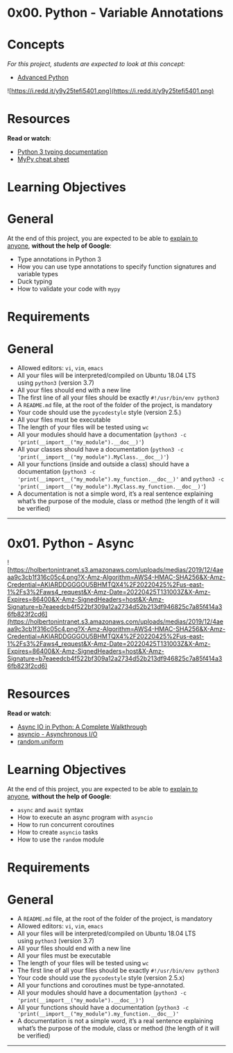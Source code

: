 # **0x00. Python - Variable Annotations**


# **Concepts**

*For this project, students are expected to look at this concept:*

- [Advanced Python](https://intranet.hbtn.io/concepts/554)

![https://i.redd.it/y9y25tefi5401.png](https://i.redd.it/y9y25tefi5401.png)

# **Resources**

**Read or watch**:

- [Python 3 typing documentation](https://docs.python.org/3/library/typing.html)
- [MyPy cheat sheet](https://fs.blog/feynman-learning-technique/)

# **Learning Objectives**

# **General**

At the end of this project, you are expected to be able to [explain to anyone](https://intranet.hbtn.io/rltoken/1G3T7x1BAyygmeudLSp4xQ), **without the help of Google**:

- Type annotations in Python 3
- How you can use type annotations to specify function signatures and variable types
- Duck typing
- How to validate your code with `mypy`

# **Requirements**

# **General**

- Allowed editors: `vi`, `vim`, `emacs`
- All your files will be interpreted/compiled on Ubuntu 18.04 LTS using `python3` (version 3.7)
- All your files should end with a new line
- The first line of all your files should be exactly `#!/usr/bin/env python3`
- A `README.md` file, at the root of the folder of the project, is mandatory
- Your code should use the `pycodestyle` style (version 2.5.)
- All your files must be executable
- The length of your files will be tested using `wc`
- All your modules should have a documentation (`python3 -c 'print(__import__("my_module").__doc__)'`)
- All your classes should have a documentation (`python3 -c 'print(__import__("my_module").MyClass.__doc__)'`)
- All your functions (inside and outside a class) should have a documentation (`python3 -c 'print(__import__("my_module").my_function.__doc__)'` and `python3 -c 'print(__import__("my_module").MyClass.my_function.__doc__)'`)
- A documentation is not a simple word, it’s a real sentence explaining what’s the purpose of the module, class or method (the length of it will be verified)


****************************

# **0x01. Python - Async**


![https://holbertonintranet.s3.amazonaws.com/uploads/medias/2019/12/4aeaa9c3cb1f316c05c4.png?X-Amz-Algorithm=AWS4-HMAC-SHA256&X-Amz-Credential=AKIARDDGGGOU5BHMTQX4%2F20220425%2Fus-east-1%2Fs3%2Faws4_request&X-Amz-Date=20220425T131003Z&X-Amz-Expires=86400&X-Amz-SignedHeaders=host&X-Amz-Signature=b7eaeedcb4f522bf309a12a2734d52b213df946825c7a85f414a36fb823f2cd6](https://holbertonintranet.s3.amazonaws.com/uploads/medias/2019/12/4aeaa9c3cb1f316c05c4.png?X-Amz-Algorithm=AWS4-HMAC-SHA256&X-Amz-Credential=AKIARDDGGGOU5BHMTQX4%2F20220425%2Fus-east-1%2Fs3%2Faws4_request&X-Amz-Date=20220425T131003Z&X-Amz-Expires=86400&X-Amz-SignedHeaders=host&X-Amz-Signature=b7eaeedcb4f522bf309a12a2734d52b213df946825c7a85f414a36fb823f2cd6)

# **Resources**

**Read or watch**:

- [Async IO in Python: A Complete Walkthrough](https://realpython.com/async-io-python/)
- [asyncio - Asynchronous I/O](https://docs.python.org/3/library/asyncio.html)
- [random.uniform](https://docs.python.org/3/library/random.html#random.uniform)

# **Learning Objectives**

At the end of this project, you are expected to be able to [explain to anyone](https://fs.blog/feynman-learning-technique/), **without the help of Google**:

- `async` and `await` syntax
- How to execute an async program with `asyncio`
- How to run concurrent coroutines
- How to create `asyncio` tasks
- How to use the `random` module

# **Requirements**

# **General**

- A `README.md` file, at the root of the folder of the project, is mandatory
- Allowed editors: `vi`, `vim`, `emacs`
- All your files will be interpreted/compiled on Ubuntu 18.04 LTS using `python3` (version 3.7)
- All your files should end with a new line
- All your files must be executable
- The length of your files will be tested using `wc`
- The first line of all your files should be exactly `#!/usr/bin/env python3`
- Your code should use the `pycodestyle` style (version 2.5.x)
- All your functions and coroutines must be type-annotated.
- All your modules should have a documentation (`python3 -c 'print(__import__("my_module").__doc__)'`)
- All your functions should have a documentation (`python3 -c 'print(__import__("my_module").my_function.__doc__)'`
- A documentation is not a simple word, it’s a real sentence explaining what’s the purpose of the module, class or method (the length of it will be verified)


*****************************